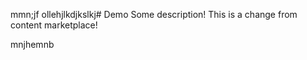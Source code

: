 <p>mmn;jf ollehjlkdjkslkj# Demo Some description! This is a change from content marketplace!&nbsp;</p>

<p>mnjhemnb</p>
